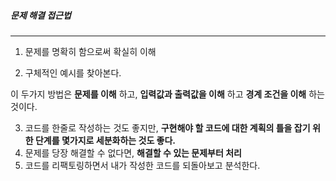 ##### 문제 해결 접근법

___

1. 문제를 명확히 함으로써 확실히 이해 

2. 구체적인 예시를 찾아본다.  

이 두가지 방법은 **문제를 이해** 하고, **입력값과 출력값을 이해** 하고 **경계 조건을 이해** 하는 것이다.      

3. 코드를 한줄로 작성하는 것도 좋지만, **구현해야 할 코드에 대한 계획의 틀을 잡기 위한 단계를 몇가지로 세분화하는 것도 좋다.**
4. 문제를 당장 해결할 수 없다면, **해결할 수 있는 문제부터 처리**
5. 코드를 리팩토링하면서 내가 작성한 코드를 되돌아보고 분석한다.